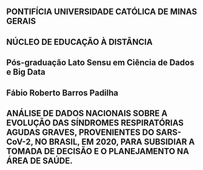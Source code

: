 ## PONTIFÍCIA UNIVERSIDADE CATÓLICA DE MINAS GERAIS
## NÚCLEO DE EDUCAÇÃO À DISTÂNCIA
## Pós-graduação Lato Sensu em Ciência de Dados e Big Data

## Fábio Roberto Barros Padilha

## ANÁLISE DE DADOS NACIONAIS SOBRE A EVOLUÇÃO DAS SÍNDROMES RESPIRATÓRIAS AGUDAS GRAVES, PROVENIENTES DO SARS-CoV-2, NO BRASIL, EM 2020, PARA SUBSIDIAR A TOMADA DE DECISÃO E O PLANEJAMENTO NA ÁREA DE SAÚDE.

